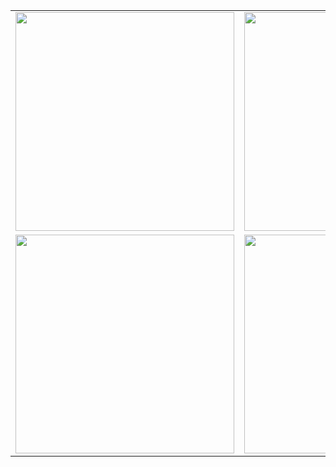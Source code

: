 <table>
  <tr>
    <td><img src="https://i.ibb.co/k2jYGc5H/Imers-o-Intelig-ncia-Artificial-2edi-o.jpg" width="350"/></td>
    <td><img src="https://i.ibb.co/L3sB7gs/GABRIEL-MENEZES.png" width="350"/></td>
  </tr>
  <tr>
    <td><img src="https://i.ibb.co/L3sB7gs/GABRIEL-MENEZES.png" width="350"/></td>
    <td><img src="https://i.ibb.co/L3sB7gs/GABRIEL-MENEZES.png" width="350"/></td>
  </tr>
</table>
